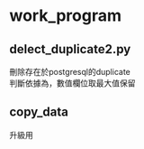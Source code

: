 # work_program
## delect_duplicate2.py
刪除存在於postgresql的duplicate  
判斷依據為，數值欄位取最大值保留

## copy_data
升級用
